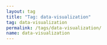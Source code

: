 ```yaml
---
layout: tag
title: "Tag: data-visualization"
tag: data-visualization
permalink: /tags/data-visualization/
name: data-visualization
---
```

